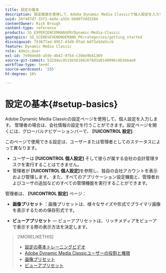 ```yaml
---
title: 設定の基本
description: 設定画面を使用して、Adobe Dynamic Media Classicで個人設定を入力する方法を説明します。 管理者の場合は、会社情報の設定を行うことができます。
uuid: 38f487d7-33f2-4a9e-a32e-bb08f3dd3284
contentOwner: Rick Brough
content-type: reference
products: SG_EXPERIENCEMANAGER/Dynamic-Media-Classic
geptopics: SG_SCENESEVENONDEMAND_PK/categories/getting_started
discoiquuid: 753677ad-9957-43d9-97ad-bd73a5da5ccb
feature: Dynamic Media Classic
role: Admin,User
exl-id: 7e99de68-a5de-4b42-9754-c394e9b41369
source-git-commit: 532d4ec9515b561682678d3a0140096c8b3deae8
workflow-type: tm+mt
source-wordcount: '255'
ht-degree: 16%

---
```


# 設定の基本{#setup-basics}

Adobe Dynamic Media Classicの設定ページを使用して、個人設定を入力します。 管理者の場合は、会社情報の設定を行うことができます。設定ページを開くには、グローバルナビゲーションバーで、 **[!UICONTROL 設定]**.

このページで使用できる設定は、ユーザーまたは管理者としてのステータスによって異なります。

* ユーザーは **[!UICONTROL 個人設定]** そして彼らが属する会社の会計管理タスクを実行することはできません。
* 管理者が **[!UICONTROL 個人設定]**&#x200B;を参照し、独自の会社アカウントを表示および管理します。 また、すべてのアプリケーション設定機能と、管理者およびユーザの追加などのすべての管理機能を実行することができます。

管理者は、 **[!UICONTROL 設定]** ページ：

* **画像プリセット** ：画像プリセットは、様々なサイズや形式でプライマリ画像を表示するための保存形式です。

* **ビューアプリセット**  — ビューアプリセットは、リッチメディアをビューアで表示する際の表示方法を決定します。

>[!MORELIKETHIS]
>
>* [設定の基本トレーニングビデオ](https://s7d5.scene7.com/s7viewers/html5/VideoViewer.html?videoserverurl=https://s7d5.scene7.com/is/content/&amp;emailurl=https://s7d5.scene7.com/s7/emailFriend&amp;serverUrl=https://s7d5.scene7.com/is/image/&amp;config=Scene7SharedAssets/Universal_HTML5_Video&amp;contenturl=https://s7d5.scene7.com/skins/&amp;asset=S7tutorials/573_Setup%20Basics_converted%20renamed_Getting%20Started-AVS)
>* [Adobe Dynamic Media Classicユーザーの役割と権限](administration-setup.md#user_administration)
>* [画像プリセット](application-setup.md#image_presets)
>* [ビューアプリセット](application-setup.md#viewer_presets)

